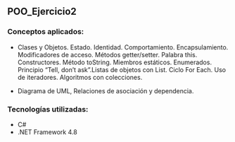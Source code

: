 ## POO_Ejercicio2
### Conceptos aplicados:
- Clases y Objetos. Estado. Identidad. Comportamiento. Encapsulamiento. Modificadores de acceso.
Métodos getter/setter. Palabra this. Constructores. Método toString. Miembros estáticos.
Enumerados. Principio “Tell, don’t ask”.Listas de objetos con List<T>. Ciclo For Each. Uso de iteradores. Algoritmos con
colecciones.

- Diagrama de UML, Relaciones de asociación y
dependencia.

### Tecnologías utilizadas:
- C#
- .NET Framework 4.8



